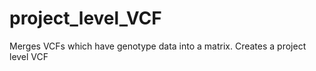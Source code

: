 # project_level_VCF
Merges VCFs which have genotype data into a matrix. Creates a project level VCF
